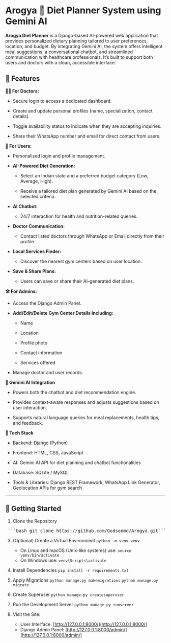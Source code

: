 # Arogya 🥗 Diet Planner System using Gemini AI
**Arogya Diet Planner** is a Django-based AI-powered web application that provides personalized dietary planning tailored to user preferences, location, and budget. By integrating Gemini AI, the system offers intelligent meal suggestions, a conversational chatbot, and streamlined communication with healthcare professionals. It’s built to support both users and doctors with a clean, accessible interface.

## 🌟 Features

**👨‍⚕️ For Doctors:**
* Secure login to access a dedicated dashboard.

* Create and update personal profiles (name, specialization, contact details).

* Toggle availability status to indicate when they are accepting inquiries.

* Share their WhatsApp number and email for direct contact from users.

**👤 For Users:**
* Personalized login and profile management.

* **AI-Powered Diet Generation:**

  - Select an Indian state and a preferred budget category (Low, Average, High).

  - Receive a tailored diet plan generated by Gemini AI based on the selected criteria.

* **AI Chatbot:**

  - 24/7 interaction for health and nutrition-related queries.

* **Doctor Communication:**

  - Contact listed doctors through WhatsApp or Email directly from their profile.

* **Local Services Finder:**

  - Discover the nearest gym centers based on user location.

* **Save & Share Plans:**

  - Users can save or share their AI-generated diet plans.
    
**🛠️ For Admins:**
* Access the Django Admin Panel.

* **Add/Edit/Delete Gym Center Details including:**

  - Name

  - Location
    
  - Profile photo

  - Contact information

  - Services offered

* Manage doctor and user records.

**🤖 Gemini AI Integration**
* Powers both the chatbot and diet recommendation engine.

* Provides context-aware responses and adjusts suggestions based on user interaction.

* Supports natural language queries for meal replacements, health tips, and feedback.

**🔧 Tech Stack**
* Backend: Django (Python)

* Frontend: HTML, CSS, JavaScript

* AI: Gemini AI API for diet planning and chatbot functionalities

* Database: SQLite / MySQL

* Tools & Libraries: Django REST Framework, WhatsApp Link Generator, Geolocation APIs for gym search
---
## 🚀 Getting Started

1. Clone the Repository
  <pre> ```bash git clone https://github.com/Godsonmd/Arogya.git``` ```cd Arogya``` </pre>
3. (Optional) Create a Virtual Environment
  ```python -m venv venv```
    - On Linux and macOS (Unix-like systems) use:
      ```source venv/bin/activate```
    - On Windows use:
      ```venv\Scripts\activate```
   
4. Install Dependencies
   ```pip install -r requirements.txt```
5. Apply Migrations
   ```python manage.py makemigrations```
   ```python manage.py migrate```
6. Create Superuser
   ```python manage.py createsuperuser```
7. Run the Development Server
   ```python manage.py runserver```
8. Visit the Site:
   - User Interface: [http://127.0.0.1:8000/](http://127.0.0.1:8000/)
   - Django Admin Panel: [http://127.0.0.1:8000/admin/](http://127.0.0.1:8000/admin/)
